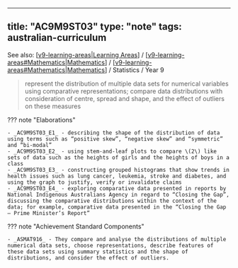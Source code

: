 
---
title: "AC9M9ST03"
type: "note"
tags: australian-curriculum
---

See also: [[v9-learning-areas|Learning Areas]] / [[v9-learning-areas#Mathematics|Mathematics]] / [[v9-learning-areas#Mathematics|Mathematics]] / Statistics / Year 9

> represent the distribution of multiple data sets for numerical variables using comparative representations; compare data distributions with consideration of centre, spread and shape, and the effect of outliers on these measures

??? note "Elaborations"

	- _AC9M9ST03_E1_ - describing the shape of the distribution of data using terms such as “positive skew”, “negative skew” and “symmetric” and “bi-modal”
	- _AC9M9ST03_E2_ - using stem-and-leaf plots to compare \(2\) like sets of data such as the heights of girls and the heights of boys in a class
	- _AC9M9ST03_E3_ - constructing grouped histograms that show trends in health issues such as lung cancer, leukemia, stroke and diabetes, and using the graph to justify, verify or invalidate claims
	- _AC9M9ST03_E4_ - exploring comparative data presented in reports by National Indigenous Australians Agency in regard to “Closing the Gap”, discussing the comparative distributions within the context of the data; for example, comparative data presented in the “Closing the Gap – Prime Minister’s Report”
??? note "Achievement Standard Components"

	- _ASMAT916_ - They compare and analyse the distributions of multiple numerical data sets, choose representations, describe features of these data sets using summary statistics and the shape of distributions, and consider the effect of outliers.

[//begin]: # "Autogenerated link references for markdown compatibility"
[v9-learning-areas|Learning Areas]: ../v9-learning-areas "Learning Areas"
[v9-learning-areas#Mathematics|Mathematics]: ../v9-learning-areas "Learning Areas"
[//end]: # "Autogenerated link references"
